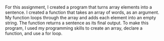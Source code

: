 For this assignment, I created a program that turns array elements into a sentence. I created a function that takes an array of words, as an argument. My function loops through the array and adds each element into an empty string. The function returns a sentence as its final output. 
To make this program, I used my programming skills to create an array, declare a function, and use a for loop.
